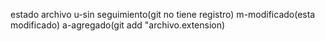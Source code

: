 estado archivo
u-sin seguimiento(git no tiene registro)
m-modificado(esta modificado)
a-agregado(git add "archivo.extension)




